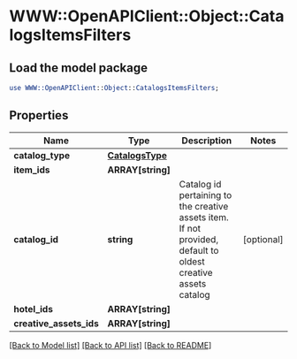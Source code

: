 # WWW::OpenAPIClient::Object::CatalogsItemsFilters

## Load the model package
```perl
use WWW::OpenAPIClient::Object::CatalogsItemsFilters;
```

## Properties
Name | Type | Description | Notes
------------ | ------------- | ------------- | -------------
**catalog_type** | [**CatalogsType**](CatalogsType.md) |  | 
**item_ids** | **ARRAY[string]** |  | 
**catalog_id** | **string** | Catalog id pertaining to the creative assets item. If not provided, default to oldest creative assets catalog | [optional] 
**hotel_ids** | **ARRAY[string]** |  | 
**creative_assets_ids** | **ARRAY[string]** |  | 

[[Back to Model list]](../README.md#documentation-for-models) [[Back to API list]](../README.md#documentation-for-api-endpoints) [[Back to README]](../README.md)


